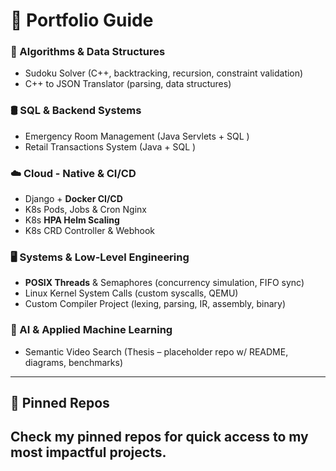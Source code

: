 # 💼 Portfolio Guide

### 🧩 Algorithms & Data Structures
  * Sudoku Solver (C++, backtracking, recursion, constraint validation) 
  * C++ to JSON Translator (parsing, data structures) 

### 🛢️ SQL & Backend Systems
  * Emergency Room Management (Java Servlets + SQL )
  * Retail Transactions System (Java + SQL )
    
### ☁️ Cloud - Native & CI/CD 
  * Django + **Docker CI/CD** 
  * K8s Pods, Jobs & Cron Nginx 
  * K8s **HPA Helm Scaling** 
  * K8s CRD Controller & Webhook 

### 🖥️ Systems & Low-Level Engineering
  * **POSIX Threads** & Semaphores (concurrency simulation, FIFO sync) 
  * Linux Kernel System Calls (custom syscalls, QEMU) 
  * Custom Compiler Project (lexing, parsing, IR, assembly, binary) 

### 🤖 AI & Applied Machine Learning
  * Semantic Video Search (Thesis – placeholder repo w/ README, diagrams, benchmarks)

---
## 📌 Pinned Repos
Check my pinned repos for quick access to my **most impactful projects**.  
---

